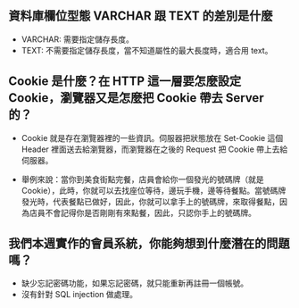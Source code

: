 ## 資料庫欄位型態 VARCHAR 跟 TEXT 的差別是什麼
* VARCHAR: 需要指定儲存長度。
* TEXT: 不需要指定儲存長度，當不知道屬性的最大長度時，適合用 text。


## Cookie 是什麼？在 HTTP 這一層要怎麼設定 Cookie，瀏覽器又是怎麼把 Cookie 帶去 Server 的？
* Cookie 就是存在瀏覽器裡的一些資訊。伺服器把狀態放在 Set-Cookie 這個 Header 裡面送去給瀏覽器，而瀏覽器在之後的 Request 把 Cookie 帶上去給伺服器。

* 舉例來說：當你到美食街點完餐，店員會給你一個發光的號碼牌（就是 Cookie），此時，你就可以去找座位等待，邊玩手機，邊等待餐點。當號碼牌發光時，代表餐點已做好，因此，你就可以拿手上的號碼牌，來取得餐點，因為店員不會記得你是否剛剛有來點餐，因此，只認你手上的號碼牌。

## 我們本週實作的會員系統，你能夠想到什麼潛在的問題嗎？
* 缺少忘記密碼功能，如果忘記密碼，就只能重新再註冊一個帳號。
* 沒有針對 SQL injection 做處理。


